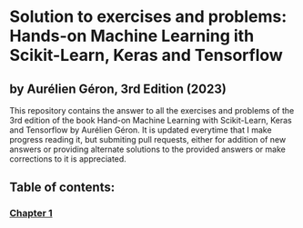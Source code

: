 # Solution to exercises and problems:<br /> Hands-on Machine Learning ith Scikit-Learn, Keras and Tensorflow
## by Aurélien Géron, 3rd Edition (2023)
This repository contains the answer to all the exercises and problems of the 3rd edition of the book Hand-on Machine Learning with Scikit-Learn, Keras and Tensorflow by Aurélien Géron. It is updated everytime that I make progress reading it, but submiting pull requests, either for addition of new answers or providing alternate solutions to the provided answers or make corrections to it is appreciated.

## Table of contents:

### [**Chapter 1**](https://github.com/farshidgilak/hands-on-machine-learning-3rd-edition/blob/main/chapter-01/ch01-exercises-answers.md)
